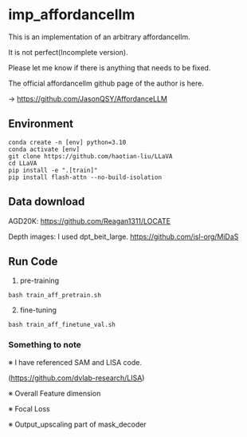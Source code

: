 # imp_affordancellm
This is an implementation of an arbitrary affordancellm. 

It is not perfect(Incomplete version).

Please let me know if there is anything that needs to be fixed.

The official affordancellm github page of the author is here. 

-> https://github.com/JasonQSY/AffordanceLLM

## Environment
```Shell
conda create -n [env] python=3.10
conda activate [env]
git clone https://github.com/haotian-liu/LLaVA
cd LLaVA
pip install -e ".[train]"
pip install flash-attn --no-build-isolation
```

## Data download
AGD20K: https://github.com/Reagan1311/LOCATE

Depth images: I used dpt_beit_large. https://github.com/isl-org/MiDaS

## Run Code
1. pre-training
```Shell
bash train_aff_pretrain.sh
```
2. fine-tuning
```Shell
bash train_aff_finetune_val.sh
```

### Something to note
※ I have referenced SAM and LISA code.

(https://github.com/dvlab-research/LISA)

※ Overall Feature dimension

※ Focal Loss

※ Output_upscaling part of mask_decoder
